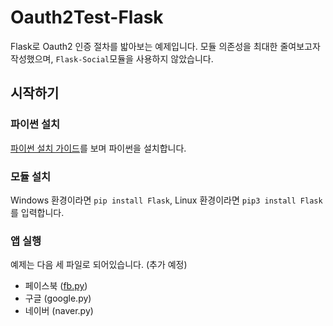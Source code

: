 # Oauth2Test-Flask

Flask로 Oauth2 인증 절차를 밟아보는 예제입니다. 모듈 의존성을 최대한 줄여보고자 작성했으며, ```Flask-Social```모듈을 사용하지 않았습니다.

## 시작하기
### 파이썬 설치
[파이썬 설치 가이드](https://github.com/404-sdok/how-to-python/blob/master/0.md)를 보며 파이썬을 설치합니다.
### 모듈 설치
Windows 환경이라면 ```pip install Flask```, Linux 환경이라면 ```pip3 install Flask```를 입력합니다.

### 앱 실행
예제는 다음 세 파일로 되어있습니다. (추가 예정)
 * 페이스북 ([fb.py](./fb.py))
 * 구글 (google.py)
 * 네이버 (naver.py)
